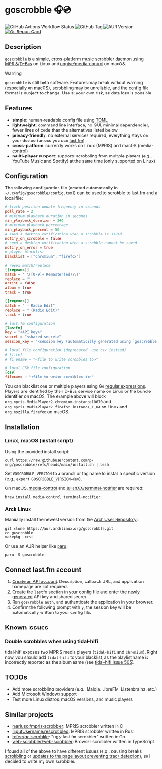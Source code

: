 # goscrobble 🎧💿

![GitHub Actions Workflow Status](https://img.shields.io/github/actions/workflow/status/p-mng/goscrobble/go.yml) ![GitHub Tag](https://img.shields.io/github/v/tag/p-mng/goscrobble) ![AUR Version](https://img.shields.io/aur/version/goscrobble) [![Go Report Card](https://goreportcard.com/badge/github.com/p-mng/goscrobble)](https://goreportcard.com/report/github.com/p-mng/goscrobble)

## Description

`goscrobble` is a simple, cross-platform music scrobbler daemon using [MPRIS](https://specifications.freedesktop.org/mpris-spec/latest/)/[D-Bus](https://www.freedesktop.org/wiki/Software/dbus/) on Linux and [ungive/media-control](https://github.com/ungive/media-control) on macOS.

> [!WARNING]
> `goscrobble` is still beta software. Features may break without warning (especially on macOS), scrobbling may be unreliable, and the config file format is subject to change. Use at your own risk, as data loss is possible.

## Features

- **simple**: human-readable config file using [TOML](https://toml.io/en/)
- **lightweight**: command line interface, no GUI, minimal dependencies, fewer lines of code than the alternatives listed below
- **privacy-friendly**: no external services required, everything stays on your device (unless you use [last.fm](https://www.last.fm/))
- **cross-platform**: currently works on Linux (MPRIS) and macOS (media-control)
- **multi-player support**: supports scrobbling from multiple players (e.g., YouTube Music and Spotify) at the same time (only supported on Linux)

## Configuration

The following configuration file (created automatically in `~/.config/goscrobble/config.toml`) can be used to scrobble to last.fm and a local file:

```toml
# track position update frequency in seconds
poll_rate = 2
# minimum playback duration in seconds
min_playback_duration = 240
# minimum playback percentage
min_playback_percent = 50
# send a desktop notification when a scrobble is saved
notify_on_scrobble = false
# send a desktop notification when a scrobble cannot be saved
notify_on_error = true
# player blacklist
blacklist = ["chromium", "firefox"]

# regex match/replace
[[regexes]]
match = ' \([0-9]+ Remaster(ed)?\)'
replace = ""
artist = false
album = true
track = true

[[regexes]]
match = " - Radio Edit"
replace = " (Radio Edit)"
track = true

# last.fm configuration
[lastfm]
key = "<API key>"
secret = "<shared secret>"
session_key = "<session key (automatically generated using `goscrobble auth`)>"

# local file configuration (deprecated, use csv instead)
# [file]
# filename = "<file to write scrobbles to>"

# local CSV file configuration
[csv]
filename = "<file to write scrobbles to>"
```

You can blacklist one or multiple players using Go [regular expressions](https://gobyexample.com/regular-expressions). Players are identified by their D-Bus service name on Linux or the bundle identifier on macOS. The example above will block `org.mpris.MediaPlayer2.chromium.instance10670` and `org.mpris.MediaPlayer2.firefox.instance_1_84` on Linux and `org.mozilla.firefox` on macOS.

## Installation

### Linux, macOS (install script)

Using the provided install script:

```shell
curl https://raw.githubusercontent.com/p-mng/goscrobble/refs/heads/main/install.sh | bash
```

Set `GOSCROBBLE_VERSION` to a branch or tag name to install a specific version (e.g., `export GOSCROBBLE_VERSION=dev`).

On macOS, [media-control](https://github.com/ungive/media-control) and [julienXX/terminal-notifier](https://github.com/julienXX/terminal-notifier) are required:

```shell
brew install media-control terminal-notifier
```

### Arch Linux

Manually install the newest version from the [Arch User Repository](https://aur.archlinux.org/):

```shell
git clone https://aur.archlinux.org/goscrobble.git
cd goscrobble
makepkg -crsi
```

Or use an AUR helper like [paru](https://github.com/Morganamilo/paru):

```shell
paru -S goscrobble
```

## Connect last.fm account

1. [Create an API account](https://www.last.fm/api/account/create). Description, callback URL, and application homepage are not required.
2. Create the `lastfm` section in your config file and enter the [newly generated](https://www.last.fm/api/accounts) API key and shared secret.
3. Run `goscrobble auth`, and authenticate the application in your browser.
4. Confirm the following prompt with `y`, the session key will be automatically written to your config file.

## Known issues

### Double scrobbles when using tidal-hifi

tidal-hifi exposes two MPRIS media players (`tidal-hifi` and `chromium`). Right now, you should add `tidal-hifi` to your blacklist, as the playlist name is incorrectly reported as the album name (see [tidal-hifi issue 505](https://github.com/Mastermindzh/tidal-hifi/issues/505)).

## TODOs

- Add more scrobbling providers (e.g., Maloja, LibreFM, Listenbrainz, etc.)
- Add Microsoft Windows support
- Test more Linux distros, macOS versions, and music players

## Similar projects

- [mariusor/mpris-scrobbler](https://github.com/mariusor/mpris-scrobbler): MPRIS scrobbler written in C
- [InputUsername/rescrobbled](https://github.com/InputUsername/rescrobbled): MPRIS scrobbler written in Rust
- [hrfee/go-scrobble](https://github.com/hrfee/go-scrobble): "ugly last.fm scrobbler" written in Go
- [web-scrobbler/web-scrobbler](https://github.com/web-scrobbler/web-scrobbler): Browser scrobbler written in TypeScript

I found all of the above to have different issues (e.g., [pausing breaks scrobbling](https://github.com/mariusor/mpris-scrobbler/issues/56) or [updates to the page layout preventing track detection](https://github.com/web-scrobbler/web-scrobbler/issues/4849)), so I decided to write my own scrobbler.
